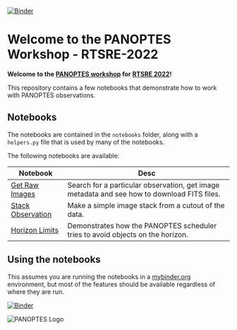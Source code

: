 [![Binder](https://mybinder.org/badge_logo.svg)](https://mybinder.org/v2/gh/panoptes/rtsre-2022/main?urlpath=lab/tree/notebooks/Welcome.ipynb)

# Welcome to the PANOPTES Workshop - RTSRE-2022

**Welcome to the [PANOPTES workshop](https://rtsre.space/rtsre-workshops-2022/) for [RTSRE 2022](https://rtsre.space/)!**

This repository contains a few notebooks that demonstrate how to work with PANOPTES observations.

## Notebooks

The notebooks are contained in the `notebooks` folder, along with a `helpers.py` file that is used by many of the notebooks.

The following notebooks are available:

| Notebook | Desc |
|----------|------|
| [Get Raw Images](notebooks/Get%20Raw%20Images.ipynb) | Search for a particular observation, get image metadata and see how to download FITS files.
| [Stack Observation](notebooks/Stack%20Observation.ipynb) | Make a simple image stack from a cutout of the data.
| [Horizon Limits](notebooks/Horizon%20Obstruction%20Limits.ipynb) | Demonstrates how the PANOPTES scheduler tries to avoid objects on the horizon.

## Using the notebooks

This assumes you are running the notebooks in a [mybinder.org](https://mybinder.org) environment, but most of the features should be available regardless of where they are run.

[![Binder](https://mybinder.org/badge_logo.svg)](https://mybinder.org/v2/gh/panoptes/rtsre-2022/main?urlpath=lab/tree/notebooks/Welcome.ipynb)

![PANOPTES Logo](https://avatars.githubusercontent.com/u/5598632?s=200&v=4)
